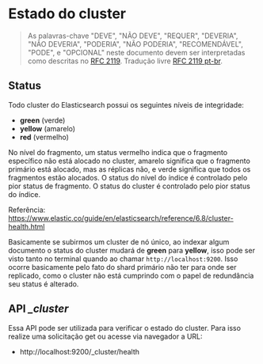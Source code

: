 # Estado do cluster

> As palavras-chave "DEVE", "NÃO DEVE", "REQUER", "DEVERIA", "NÃO DEVERIA", "PODERIA", "NÃO PODERIA", "RECOMENDÁVEL", "PODE", e "OPCIONAL" neste documento devem ser interpretadas como descritas no [RFC 2119](http://tools.ietf.org/html/rfc2119). Tradução livre [RFC 2119 pt-br](http://rfc.pt.webiwg.org/rfc2119).

## Status

Todo cluster do Elasticsearch possui os seguintes níveis de integridade:
- **green** (verde)
- **yellow** (amarelo)
- **red** (vermelho)

No nível do fragmento, um status vermelho indica que o fragmento específico não está alocado no cluster, amarelo significa que o fragmento primário está alocado, mas as réplicas não, e verde significa que todos os fragmentos estão alocados. O status do nível do índice é controlado pelo pior status de fragmento. O status do cluster é controlado pelo pior status do índice.

Referência: https://www.elastic.co/guide/en/elasticsearch/reference/6.8/cluster-health.html

Basicamente se subirmos um cluster de nó único, ao indexar algum documento o status do cluster mudará de **green** para **yellow**, isso pode ser visto tanto no terminal quando ao chamar `http://localhost:9200`. Isso ocorre basicamente pelo fato do shard primário não ter para onde ser replicado, como o cluster não está cumprindo com o papel de redundância seu status é alterado.

## API *_cluster*

Essa API pode ser utilizada para verificar o estado do cluster. Para isso realize uma solicitação get ou acesse via navegador a URL:
- http://localhost:9200/_cluster/health
